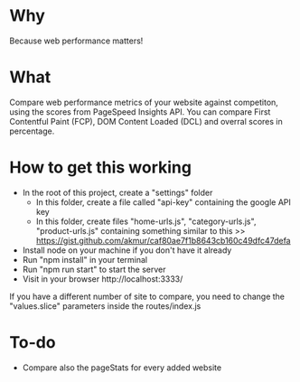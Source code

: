 # Why

Because web performance matters!

# What

Compare web performance metrics of your website against competiton, using the scores from PageSpeed Insights API. You can compare First Contentful Paint (FCP), DOM Content Loaded (DCL) and overral scores in percentage.

# How to get this working

- In the root of this project, create a "settings" folder
  - In this folder, create a file called "api-key" containing the google API key
  - In this folder, create files "home-urls.js", "category-urls.js", "product-urls.js" containing something similar to this >> https://gist.github.com/akmur/caf80ae7f1b8643cb160c49dfc47defa
- Install node on your machine if you don't have it already
- Run "npm install" in your terminal
- Run "npm run start" to start the server
- Visit in your browser http://localhost:3333/

If you have a different number of site to compare, you need to change the "values.slice" parameters inside the routes/index.js

# To-do

- Compare also the pageStats for every added website
